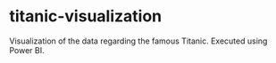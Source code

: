 # titanic-visualization
Visualization of the data regarding the famous Titanic. Executed using Power BI.
